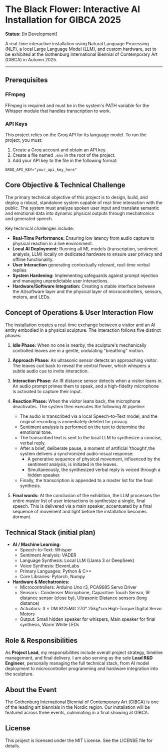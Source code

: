 # The Black Flower: Interactive AI Installation for GIBCA 2025

**Status:** [In Development]

A real-time interactive installation using Natural Language Processing (NLP), a local Large Language Model (LLM), and custom hardware, set to be exhibited at the Gothenburg International Biennial of Contemporary Art (GIBCA) in Autumn 2025.

---

## Prerequisites

### FFmpeg 

FFmpeg is required and must be in the system's PATH variable for the Whisper module that handles transcription to work.

### API Keys

This project relies on the Groq API for its language model. To run the project, you must:

1. Create a Groq account and obtain an API key.
2. Create a file named `.env` in the root of the project.
3. Add your API key to the file in the following format:

`GROQ_API_KEY="your_api_key_here"`

## Core Objective & Technical Challenge

The primary technical objective of this project is to design, build, and deploy a robust, standalone system capable of real-time interaction with the public. The system must analyze spoken user input and translate semantic and emotional data into dynamic physical outputs through mechatronics and generated speech.

Key technical challenges include:
* **Real-Time Performance:** Ensuring low latency from audio capture to physical reaction in a live environment.
* **Local AI Deployment:** Running all ML models (transcription, sentiment analysis, LLM) locally on dedicated hardware to ensure user privacy and offline functionality.
* **User Interaction** generating contextually relevant, real-time verbal replies
* **System Hardening:** Implementing safeguards against prompt injection and managing unpredictable user interactions.
* **Hardware/Software Integration:** Creating a stable interface between the AI/software layer and the physical layer of microcontrollers, sensors, motors, and LEDs.

## Concept of Operations & User Interaction Flow

The installation creates a real-time exchange between a visitor and an AI entity embodied in a physical sculpture. The interaction follows five distinct phases:

1.  **Idle Phase:** When no one is nearby, the sculpture's mechanically controlled leaves are in a gentle, undulating "breathing" motion.

2.  **Approach Phase:** An ultrasonic sensor detects an approaching visitor. The leaves curl back to reveal the central flower, which whispers a subtle audio cue to invite interaction.

3.  **Interaction Phase:** An IR distance sensor detects when a visitor leans in. An audio prompt primes them to speak, and a high-fidelity microphone is activated to capture their input.

4.  **Reaction Phase:** When the visitor leans back, the microphone deactivates. The system then executes the following AI pipeline:
    * The audio is transcribed via a local Speech-to-Text model, and the original recording is immediately deleted for privacy.
    * Sentiment analysis is performed on the text to determine the emotional tone.
    * The transcribed text is sent to the local LLM to synthesize a concise, verbal reply.
    * After a brief, deliberate pause, a moment of artificial 'thought',the system delivers a synchronized audio-visual response:
      * A generative sequence of physical movement, influenced by the sentiment analysis, is initiated in the leaves.
      * Simultaneously, the synthesized verbal reply is voiced through a hidden speaker.
    * Finally, the transcription is appended to a master list for the final synthesis.

1.  **Final words:** At the conclusion of the exhibition, the LLM processes the entire master list of user interactions to synthesize a single, final speech. This is delivered via a main speaker, accentuated by a final sequence of movement and light before the installation becomes dormant.

## Technical Stack (initial plan)

* **AI / Machine Learning:**
    * Speech-to-Text: Whisper
    * Sentiment Analysis: VADER
    * Language Synthesis: Local LLM (Llama 3 or DeepSeek)
    * Voice Synthesis: ElevenLabs
    * Primary Languages: Python & C++
    * Core Libraries: Pytorch, Numpy
* **Hardware & Mechatronics:**
    * Microcontrollers: Arduino Uno r3, PCA9685 Servo Driver
    * Sensors : Condenser Microphone, Capacitive Touch Sensor, IR distance sensor (close by), Ultrasonic Distance sensors (long distance)
    * Actuators: 3 × DM 8125MG 270° 25kg*cm High-Torque Digital Servo Motors
    * Output: Small hidden speaker for whispers, Main speaker for final synthesis, Warm White LEDs 


## Role & Responsibilities

As **Project Lead**, my responsibilities include overall project strategy, timeline management, and final delivery. I am also serving as the sole **Lead R&D Engineer**, personally managing the full technical stack, from AI model deployment to microcontroller programming and hardware integration into the sculpture.


## About the Event

The Gothenburg International Biennial of Contemporary Art (GIBCA) is one of the leading art biennials in the Nordic region. Our installation will be featured across three events, culminating in a final showing at GIBCA.


## License

This project is licensed under the MIT License. See the LICENSE file for details.


